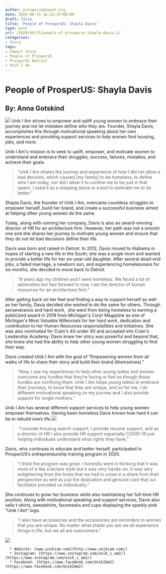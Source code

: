 ```yaml
---
author: prosperus@swsol.org
date: 2020-09-15 16:25:37+00:00
draft: false
title: 'People of ProsperUS: Shayla Davis'
type: post
url: /2020/09/15/people-of-prosperus-shayla-davis-2/
categories:
- Story
tags:
- Impact Story
- People of ProsperUS
- ProsperUS Detroit
- Unik I Am
---
```


# People of ProsperUS: Shayla Davis




## By: Anna Gotskind


![](http://localhost:1313/wp-content/uploads/2020/09/unik-300x264.jpg)
Unik I Am strives to empower and uplift young women to embrace their journey and not let mistakes define who they are. Founder, Shayla Davis, accomplishes this through motivational speaking about her own experiences and providing support services to help women find housing, jobs, and more.


Unik I Am's mission is to seek to uplift, empower, and motivate women to understand and embrace their struggles, success, failures, mistakes, and achieve their goals.


<blockquote>“Unik I Am shares the journey and experience of how I did not allow a bad decision, which caused [my family] to be homeless, to define who I am today, nor did I allow it to confine me to be just in that space. I used it as a stepping stone or a tool to motivate me to do better.”</blockquote>


Shayla Davis, the founder of Unik I Am, overcame countless struggles to empower herself, build her brand, and create a successful business aimed at helping other young women do the same. 

Today, along with running her company, Davis is also an award-winning director of HR for an architecture firm. However, her path was not a smooth one and she shares her journey to motivate young women and ensure that they do not let bad decisions define their life.

Davis was born and raised in Detroit. In 2012, Davis moved to Alabama in hopes of starting a new life in the South; she was a single mom and wanted to provide a better life for her six-year-old daughter. After several dead-end jobs, a failed marriage, a newborn son, and experiencing homelessness for six months, she decided to move back to Detroit. 


<blockquote>“8 years ago my children and I were homeless. We faced a lot of adversities but fast forward to now, I am the director of human resources for an architecture firm.”</blockquote>


After getting back on her feet and finding a way to support herself as well as her family, Davis decided she wished to do the same for others. Through perseverance and hard work,  she went from being homeless to earning a publicized award in 2019 from Michigan's Corp! Magazine as one of Michigan's Most Valuable Millennials for her hard work, dedication and contribution to her Human Resources responsibilities and initiatives. She was also nominated for Crain's 40 under 40 and accepted into Crain's Leadership Academy. Davis knew her story was powerful and beyond that, she knew she had the ability to help other young women struggling to find their way.

Davis created Unik I Am with the goal of “Empowering women from all walks of life to share their story and build their brand (themselves).” 


<blockquote>“Now, I use my experiences to help other young ladies and women overcome any hurdles that they’re facing or feel as though those hurdles are confining them. Unik I Am helps young ladies to embrace their journeys, to know that they are unique, and so for me, I do different motivational speaking on my journey and I also provide support for single mothers.”</blockquote>


Unik I Am has several different support services to help young women empower themselves. Having been homeless Davis knows how hard it can be to rebuild one’s life.![](http://localhost:1313/wp-content/uploads/2020/09/hoodie-300x300.png)



<blockquote> “I provide housing search support, I provide resume support, and as a director of HR I also provide HR support especially COVID-19 just helping individuals understand what rights they have.”
</blockquote>


Davis, who continues to educate and better herself, participated in ProsperUS’s entrepreneurship training program in 2020.


<blockquote>“I think the program was great. I honestly went in thinking that it was more of a like a lecture style but it was very hands-on. It was very enlightening from the hosts that we had to come in a share from their
perspective as well as just the dedication and genuine care that our facilitator provided us individually.”
</blockquote>


She continues to grow her business while also maintaining her full-time HR position. Along with motivational speaking and support services, Davis also sells t-shirts, sweatshirts, facemasks and cups displaying the sparkly pink “Unik I Am” logo.


<blockquote>
“I also have accessories and the accessories are reminders to women that you are unique. No matter what shade you are we all experience things in life, but we all are overcomers.”
</blockquote>


![](http://localhost:1313/wp-content/uploads/2020/09/uniklogo-e1600186775663-300x212.jpg)






 	  * Website: [www.unikiam.com](http://www.unikiam.com/)
 	  * Instagram: [https://www.instagram.com/unik_i_am2/](https://www.instagram.com/unik_i_am2/)
 	  * Facebook: [https://www.facebook.com/UnikIAm2](https://www.facebook.com/UnikIAm2)

